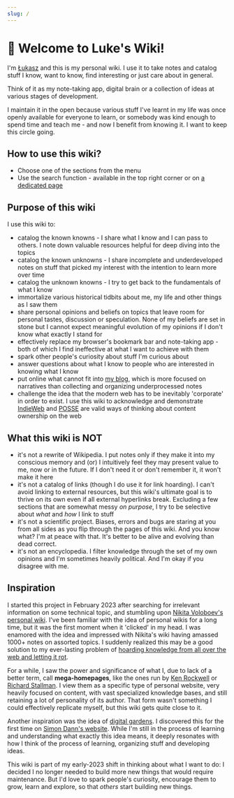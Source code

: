 ```yaml
---
slug: /
---
```


# 👋 Welcome to Luke's Wiki!

<head>
  <link rel="me" href="https://hachyderm.io/@lukem" />
</head>

I'm [Łukasz](https://lukaszwojcik.net/) and this is my personal wiki. I use it to take notes and catalog stuff I know, want to know, find interesting or just care about in general.

Think of it as my note-taking app, digital brain or a collection of ideas at various stages of development.

I maintain it in the open because various stuff I've learnt in my life was once openly available for everyone to learn, or somebody was kind enough to spend time and teach me - and now I benefit from knowing it. I want to keep this circle going.

## How to use this wiki?

- Choose one of the sections from the menu
- Use the search function - available in the top right corner or on [a dedicated page](./search/)

## Purpose of this wiki

I use this wiki to:

- catalog the known knowns - I share what I know and I can pass to others. I note down valuable resources helpful for deep diving into the topics
- catalog the known unknowns - I share incomplete and underdeveloped notes on stuff that picked my interest with the intention to learn more over time
- catalog the unknown knowns - I try to get back to the fundamentals of what I know
- immortalize various historical tidbits about me, my life and other things as I saw them
- share personal opinions and beliefs on topics that leave room for personal tastes, discussion or speculation. None of my beliefs are set in stone but I cannot expect meaningful evolution of my opinions if I don't know what exactly I stand for
- effectively replace my browser's bookmark bar and note-taking app - both of which I find ineffective at what I want to achieve with them
- spark other people's curiosity about stuff I'm curious about
- answer questions about what I know to people who are interested in knowing what I know
- put online what cannot fit into [my blog](https://blog.lukaszwojcik.net/), which is more focused on narratives than collecting and organizing underprocessed notes
- challenge the idea that the modern web has to be inevitably 'corporate' in order to exist. I use this wiki to acknowledge and demonstrate [IndieWeb](https://indieweb.org/) and [POSSE](https://indieweb.org/POSSE) are valid ways of thinking about content ownership on the web

## What this wiki is NOT

- it's not a rewrite of Wikipedia. I put notes only if they make it into my conscious memory and (or) I intuitively feel they may present value to me, now or in the future. If I don't need it or don't remember it, it won't make it here
- it's not a catalog of links (though I do use it for link hoarding). I can't avoid linking to external resources, but this wiki's ultimate goal is to thrive on its own even if all external hyperlinks break. Excluding a few sections that are somewhat messy _on purpose_, I try to be selective about _what_ and _how_ I link to stuff
- it's not a scientific project. Biases, errors and bugs are staring at you from all sides as you flip through the pages of this wiki. And you know what? I'm at peace with that. It's better to be alive and evolving than dead correct.
- it's not an encyclopedia. I filter knowledge through the set of my own opinions and I'm sometimes heavily political. And I'm okay if you disagree with me.

## Inspiration

I started this project in February 2023 after searching for irrelevant information on some technical topic, and stumbling upon [Nikita Voloboev's personal wiki](https://wiki.nikiv.dev/). I've been familiar with the idea of personal wikis for a long time, but it was the first moment when it 'clicked' in my head. I was enamored with the idea and impressed with Nikita's wiki having amassed 1000+ notes on assorted topics. I suddenly realized this may be a good solution to my ever-lasting problem of [hoarding knowledge from all over the web and letting it rot](https://offbeatbits.com/the-quest-for-purging-my-bookmarks/).

For a while, I saw the power and significance of what I, due to lack of a better term, call **mega-homepages**, like the ones run by [Ken Rockwell](https://kenrockwell.com/) or [Richard Stallman](https://stallman.org/). I view them as a specific type of personal website, very heavily focused on content, with vast specialized knowledge bases, and still retaining a lot of personality of its author. That form wasn't something I could effectively replicate myself, but this wiki gets quite close to it.

Another inspiration was the idea of [digital gardens](https://maggieappleton.com/garden-history). I discovered this for the first time on [Simon Dann's website](https://photogabble.co.uk/glossary/growth/). While I'm still in the process of learning and understanding what exactly this idea means, it deeply resonates with how I think of the process of learning, organizing stuff and developing ideas.

This wiki is part of my early-2023 shift in thinking about what I want to do: I decided I no longer needed to build more new things that would require maintenance. But I'd love to spark people's curiosity, encourage them to grow, learn and explore, so that _others_ start building new things.
